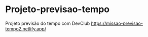 # Projeto-previsao-tempo
 Projeto previsão do tempo com DevClub
https://missao-previsao-tempo2.netlify.app/